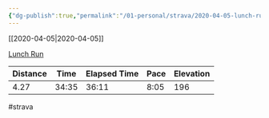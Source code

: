 ```yaml
---
{"dg-publish":true,"permalink":"/01-personal/strava/2020-04-05-lunch-run/"}
---
```



[[2020-04-05\|2020-04-05]]

[Lunch Run](https://www.strava.com/activities/3281996728)

| Distance | Time  | Elapsed Time | Pace | Elevation |
| -------- | ----- | ------------ | ---- | --------- |
| 4.27     | 34:35 | 36:11        | 8:05 | 196       |




#strava
